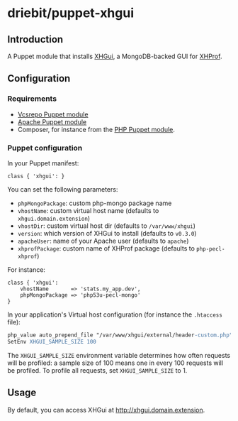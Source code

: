 driebit/puppet-xhgui
====================

Introduction
-----------
A Puppet module that installs [XHGui](https://github.com/preinheimer/xhgui),
a MongoDB-backed GUI for [XHProf](https://github.com/facebook/xhprof).

Configuration
-------------

### Requirements

* [Vcsrepo Puppet module](https://github.com/puppetlabs/puppetlabs-vcsrepo)
* [Apache Puppet module](https://github.com/example42/puppet-apache)
* Composer, for instance from the [PHP Puppet module](http://forge.puppetlabs.com/nodes/php).

### Puppet configuration

In your Puppet manifest:

```puppet
class { 'xhgui': }
```

You can set the following parameters:

* `phpMongoPackage`: custom php-mongo package name
* `vhostName`: custom virtual host name (defaults to `xhgui.domain.extension`)
* `vhostDir`: custom virtual host dir (defaults to `/var/www/xhgui`)
* `version`: which version of XHGui to install (defaults to `v0.3.0`)
* `apacheUser`: name of your Apache user (defaults to `apache`)
* `xhprofPackage`: custom name of XHProf package (defaults to `php-pecl-xhprof`)

For instance:

```puppet
class { 'xhgui':
    vhostName       => 'stats.my_app.dev',
    phpMongoPackage => 'php53u-pecl-mongo'
}
```

In your application's Virtual host configuration (for instance the `.htaccess` file):

```apache
php_value auto_prepend_file "/var/www/xhgui/external/header-custom.php"
SetEnv XHGUI_SAMPLE_SIZE 100
```

The `XHGUI_SAMPLE_SIZE` environment variable determines how often requests will
be profiled: a sample size of 100 means one in every 100 requests will be
profiled. To profile all requests, set `XHGUI_SAMPLE_SIZE` to 1.

Usage
-----

By default, you can access XHGui at http://xhgui.domain.extension.
